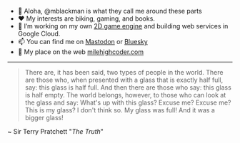 - 👋 Aloha, @mblackman is what they call me around these parts
- ❤️ My interests are biking, gaming, and books.
- 🌱 I’m working on my own [2D game engine](https://github.com/mblackman/Octarine-Engine) and building web services in Google Cloud.
- 📫 You can find me on [Mastodon](https://mastodon.gamedev.place/@milehighcoder) or [Bluesky](https://bsky.app/profile/milehighcoder.com)
- 👀 My place on the web [milehighcoder.com](https://milehighcoder.com)

---

> There are, it has been said, two types of people in the world. There are those who, when presented with a glass that is exactly half full, say: this glass is half full. And then there are those who say: this glass is half empty. The world belongs, however, to those who can look at the glass and say: What's up with this glass? Excuse me? Excuse me? This is my glass? I don't think so. My glass was full! And it was a bigger glass!

~ Sir Terry Pratchett "_The Truth_"

<!---
mblackman/mblackman is a ✨ special ✨ repository because its `README.md` (this file) appears on your GitHub profile.
You can click the Preview link to take a look at your changes.
--->

